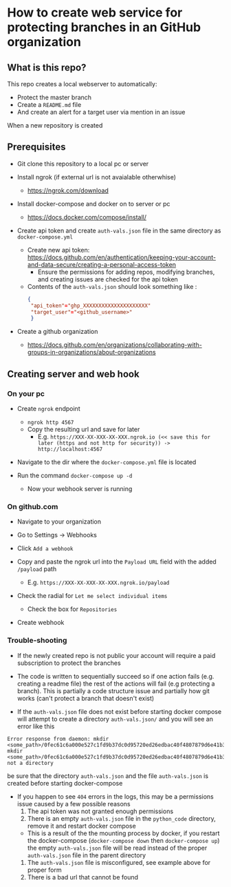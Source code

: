 # How to create web service for protecting branches in an GitHub organization

## What is this repo?
This repo creates a local webserver to automatically:

- Protect the master branch
- Create a `README.md` file
- And create an alert for a target user via mention in an issue

When a new repository is created

## Prerequisites
- Git clone this repository to a local pc or server

- Install ngrok (if external url is not avaialable otherwhise)
  - https://ngrok.com/download


- Install docker-compose and docker on to server or pc
  - https://docs.docker.com/compose/install/

- Create api token and create `auth-vals.json` file in the same directory  as  `docker-compose.yml`
  - Create new api token: https://docs.github.com/en/authentication/keeping-your-account-and-data-secure/creating-a-personal-access-token
    - Ensure the permissions for adding repos, modifying branches, and creating issues are checked for the api token
  - Contents of the `auth-vals.json` should look something like :
     ```json
     {
      "api_token"="ghp_XXXXXXXXXXXXXXXXXXXXX"
      "target_user"="<github_username>"
      }

    ```

- Create a github organization
  - https://docs.github.com/en/organizations/collaborating-with-groups-in-organizations/about-organizations

## Creating server and web hook

### On your pc

- Create `ngrok` endpoint
  - `ngrok http 4567`
  - Copy the resulting url and save for later
    - E.g. `https://XXX-XX-XXX-XX-XXX.ngrok.io (<< save this for later (https and not http for security)) -> http://localhost:4567`

- Navigate to the dir where the `docker-compose.yml` file is located

- Run the command `docker-compose up -d`
  - Now your webhook server is running

### On github.com

- Navigate to your organization

- Go to Settings -> Webhooks

- Click `Add a webhook`

- Copy and paste the ngrok url into the `Payload URL` field with the added `/payload` path
  - E.g. `https://XXX-XX-XXX-XX-XXX.ngrok.io/payload`

- Check the radial for `Let me select individual items`
  - Check the box for `Repositories`

- Create webhook

### Trouble-shooting
- If the newly created repo is not public your account will require a paid subscription to protect the branches

- The code is written to sequentially succeed so if one action fails (e.g. creating a readme file) the rest of the actions will fail (e.g protecting a branch). This is partially a code structure issue and partially how git works (can't protect a branch that doesn't exist)

- If the `auth-vals.json` file does not exist before starting docker compose will attempt to create a directory `auth-vals.json/` and you will see an error like this

```shell
Error response from daemon: mkdir <some_path>/0fec61c6a000e527c1fd9b37dc0d95720ed26edbac40f4807879d6e41b383499: mkdir <some_path>/0fec61c6a000e527c1fd9b37dc0d95720ed26edbac40f4807879d6e41b383499: not a directory
```
be sure that the directory `auth-vals.json` and the file `auth-vals.json` is created before starting docker-compose

- If you happen to see `404` errors in the logs, this may be a permissions issue caused by a few possible reasons
  1. The api token was not granted enough permissions
  1. There is an empty `auth-vals.json` file in the `python_code` directory, remove it and restart docker compose
    - This is a result of the the mounting process by docker, if you restart the docker-compose (`docker-compose down` then `docker-compose up`) the empty `auth-vals.json` file will be read instead of the proper `auth-vals.json` file in the parent directory 
  1. The `auth-vals.json` file is misconfigured, see example above for proper form
  1. There is a bad url that cannot be found 
